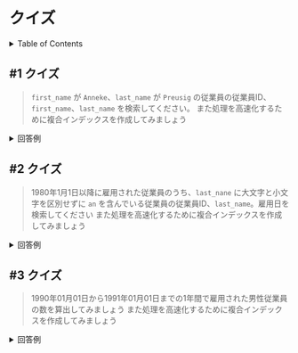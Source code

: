 # クイズ

<!-- START doctoc generated TOC please keep comment here to allow auto update -->
<!-- DON'T EDIT THIS SECTION, INSTEAD RE-RUN doctoc TO UPDATE -->
<details>
<summary>Table of Contents</summary>

- [&#035;1 クイズ](#1-%E3%82%AF%E3%82%A4%E3%82%BA)
- [&#035;2 クイズ](#2-%E3%82%AF%E3%82%A4%E3%82%BA)
- [&#035;3 クイズ](#3-%E3%82%AF%E3%82%A4%E3%82%BA)

</details>
<!-- END doctoc generated TOC please keep comment here to allow auto update -->

## #1 クイズ

> `first_name` が `Anneke`、`last_name` が `Preusig` の従業員の従業員ID、`first_name`、`last_name` を検索してください。
> また処理を高速化するために複合インデックスを作成してみましょう

<details>
<summary>回答例</summary>

作成したクエリは以下になる。

```sql
SELECT emp_no, first_name, last_name
FROM employees
WHERE first_name = 'Anneke'
AND last_name = 'Preusig';
```

高速化のために以下のインデックスを作成する。

```sql
CREATE INDEX fname_lname_idx ON employees (first_name, last_name);
CREATE INDEX lname_fname_idx ON employees (last_name, first_name);
```

このうちクエリを実行すると、`fname_lname_idx` を使用していることがわかる。
（なお `lname_fname_idx` の場合でもクエリコストは全く同じであった。）

```bash
*************************** 1. row ***************************
           id: 1
  select_type: SIMPLE
        table: employees
   partitions: NULL
         type: ref
possible_keys: fname_lname_idx,lname_fname_idx
          key: fname_lname_idx
      key_len: 124
          ref: const,const
         rows: 1
     filtered: 100.00
        Extra: Using index
```

|インデックスなし|fname_lname_idx|lname_fname_idx|
|:--:|:--:|:--:|
|0.0497|0.0003|0.0004|

</details>

## #2 クイズ

> 1980年1月1日以降に雇用された従業員のうち、`last_nane` に大文字と小文字を区別せずに `an` を含んでいる従業員の従業員ID、`last_name`。雇用日を検索してください
> また処理を高速化するために複合インデックスを作成してみましょう

<details>
<summary>回答例</summary>
</details>

## #3 クイズ

> 1990年01月01日から1991年01月01日までの1年間で雇用された男性従業員の数を算出してみましょう
> また処理を高速化するために複合インデックスを作成してみましょう

<details>
<summary>回答例</summary>
</details>

